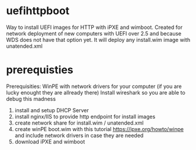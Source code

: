 # uefihttpboot
Way to install UEFI images for HTTP with iPXE and wimboot. Created for network deployment of new computers with UEFI over 2.5 and because WDS does not have that option yet.
It will deploy any install.wim image with unatended.xml 

# prerequisties
Prerequisities: WinPE with network drivers for your computer (if you are lucky enought they are allready there)
Install wireshark so you are able to debug this madness

1. install and setup DHCP Server
2. install nginx/IIS to provide http endpoint for install images
3. create network share for install.wim / unatended.xml
4. create winPE boot.wim with this tutorial https://ipxe.org/howto/winpe and include network drivers in case they are needed
5. download iPXE and wimboot

